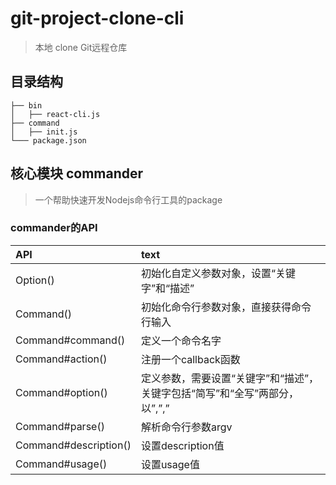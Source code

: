 # git-project-clone-cli

> 本地 clone Git远程仓库

## 目录结构
```tree
├── bin
│   ├── react-cli.js
├── command
│   ├── init.js
└─── package.json
```

## 核心模块 commander
> 一个帮助快速开发Nodejs命令行工具的package

### commander的API
| API                        | text                                                                    |
| :------------------------- | :---------------------------------------------------------------------- |
|  Option()                  | 初始化自定义参数对象，设置“关键字”和“描述”                                       |
|  Command()                 | 初始化命令行参数对象，直接获得命令行输入                                         |
|  Command#command()         | 定义一个命令名字                                                             |
|  Command#action()          | 注册一个callback函数                                                         |
|  Command#option()          | 定义参数，需要设置“关键字”和“描述”，关键字包括“简写”和“全写”两部分，以”,”,”|”,”空格”做分隔。|
|  Command#parse()           | 解析命令行参数argv                                                           |
|  Command#description()     | 设置description值                                                            |
|  Command#usage()           | 设置usage值                                                                  |
